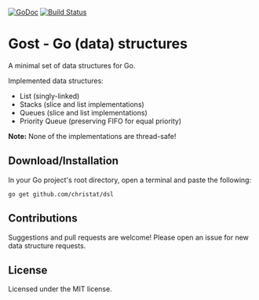 [![GoDoc](https://godoc.org/github.com/christat/gost?status.svg)](https://godoc.org/github.com/christat/gost)
[![Build Status](https://travis-ci.org/christat/gost.svg?branch=master)](https://travis-ci.org/christat/gost)
# Gost - Go (data) structures

A minimal set of data structures for Go.

Implemented data structures:
- List (singly-linked)
- Stacks (slice and list implementations)
- Queues (slice and list implementations)
- Priority Queue (preserving FIFO for equal priority)

**Note:** None of the implementations are thread-safe!

## Download/Installation

In your Go project's root directory, open a terminal and paste the following:

```
go get github.com/christat/dsl
```

## Contributions

Suggestions and pull requests are welcome! Please open an issue for new data structure requests.
## License

Licensed under the MIT license.
